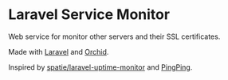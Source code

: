 # Laravel Service Monitor

Web service for monitor other servers and their SSL certificates.

Made with [Laravel](https://laravel.com) and [Orchid](https://orchid.software).

Inspired by [spatie/laravel-uptime-monitor](https://github.com/spatie/laravel-uptime-monitor) and [PingPing](https://pingping.io).
